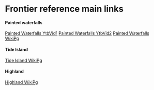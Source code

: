 # Frontier reference main links
#### Painted waterfalls
[Painted Waterfalls YtbVid1]()
[Painted Waterfalls YtbVid2]()
[Painted Waterfalls WikiPg](https://monsterhunter.fandom)

#### Tide Island
[Tide Island WikiPg](https://monsterhunter.fandom)

#### Highland
[Highland WikiPg](https://monsterhunter.fandom)